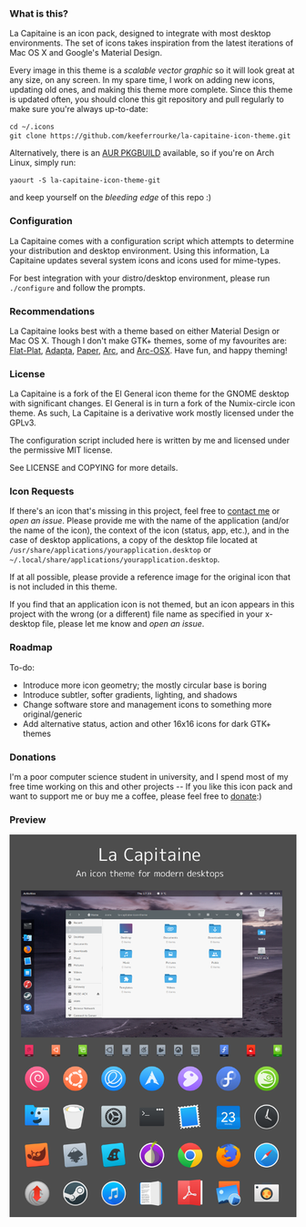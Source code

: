 ### What is this?
La Capitaine is an icon pack, designed to integrate with most desktop environments. The set of icons takes inspiration from the latest iterations of Mac OS X and Google's Material Design.

Every image in this theme is a _scalable vector graphic_ so it will look great at any size, on any screen. In my spare time, I work on adding new icons, updating old ones, and making this theme more complete. Since this theme is updated often, you should clone this git repository and pull regularly to make sure you're always up-to-date:

    cd ~/.icons
    git clone https://github.com/keeferrourke/la-capitaine-icon-theme.git

Alternatively, there is an [AUR PKGBUILD](https://aur.archlinux.org/packages/la-capitaine-icon-theme-git) available, so if you're on Arch Linux, simply run:

    yaourt -S la-capitaine-icon-theme-git

and keep yourself on the _bleeding edge_ of this repo :)

### Configuration
La Capitaine comes with a configuration script which attempts to determine your distribution and desktop environment. Using this information, La Capitaine updates several system icons and icons used for mime-types.

For best integration with your distro/desktop environment, please run `./configure` and follow the prompts.

### Recommendations
La Capitaine looks best with a theme based on either Material Design or Mac OS X. Though I don't make GTK+ themes, some of my favourites are: [Flat-Plat](http://gnome-look.org/content/show.php/Flat-Plat?content=167704), [Adapta](https://github.com/tista500/Adapta), [Paper](https://snwh.org/paper/theme), [Arc](https://github.com/horst3180/arc-theme), and [Arc-OSX](http://gnome-look.org/content/show.php/Arc-OSX-themes?content=175536). Have fun, and happy theming!

### License
La Capitaine is a fork of the El General icon theme for the GNOME desktop with significant changes.
El General is in turn a fork of the Numix-circle icon theme.
As such, La Capitaine is a derivative work mostly licensed under the GPLv3.

The configuration script included here is written by me and licensed under the permissive MIT license.

See LICENSE and COPYING for more details.


### Icon Requests

If there's an icon that's missing in this project, feel free to [contact me](https://krourke.org/contact) or _open an issue_. Please provide me with the name of the application (and/or the name of the icon), the context of the icon (status, app, etc.), and in the case of desktop applications, a copy of the desktop file located at `/usr/share/applications/yourapplication.desktop` or `~/.local/share/applications/yourapplication.desktop`.

If at all possible, please provide a reference image for the original icon that is not included in this theme.

If you find that an application icon is not themed, but an icon appears in this project with the wrong (or a different) file name as specified in your x-desktop file, please let me know and _open an issue_.

### Roadmap
To-do:
 * Introduce more icon geometry; the mostly circular base is boring
 * Introduce subtler, softer gradients, lighting, and shadows
 * Change software store and management icons to something more original/generic
 * Add alternative status, action and other 16x16 icons for dark GTK+ themes

### Donations
I'm a poor computer science student in university, and I spend most of my free time working on this and other projects -- If you like this icon pack and want to support me or buy me a coffee, please feel free to [donate](https://paypal.me/keeferrourke):)

### Preview
![La Capitaine preview](preview.svg.png)
<!-- ![La Capitaine preview](https://cdn.rawgit.com/keeferrourke/la-capitaine-icon-theme/master/preview.svg) -->

